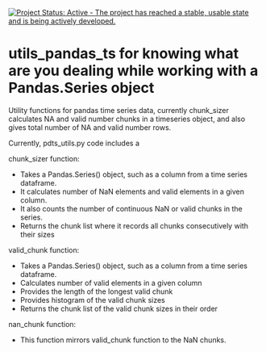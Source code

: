 [![Project Status: Active - The project has reached a stable, usable state and is being actively developed.](http://www.repostatus.org/badges/latest/active.svg)](https://www.repostatus.org/)
# utils_pandas_ts for knowing what are you dealing while working with a Pandas.Series object
Utility functions for pandas time series data, currently chunk_sizer calculates NA and valid number chunks in a timeseries object, and also gives total number of NA and valid number rows.

Currently, pdts_utils.py code includes a 

chunk_sizer function:
  - Takes a Pandas.Series() object, such as a column from a time series dataframe.
  - It calculates number of NaN elements and valid elements in a given column.
  - It also counts the number of continuous NaN or valid chunks in the series.
  - Returns the chunk list where it records all chunks consecutively with their sizes

valid_chunk function:
  - Takes a Pandas.Series() object, such as a column from a time series dataframe.
  - Calculates number of valid elements in a given column
  - Provides the length of the longest valid chunk
  - Provides histogram of the valid chunk sizes
  - Returns the chunk list of the valid chunk sizes in their order

nan_chunk function:
  - This function mirrors valid_chunk function to the NaN chunks.
